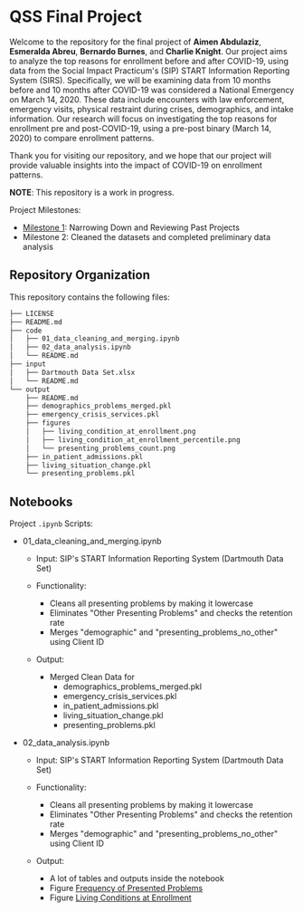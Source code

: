 # QSS Final Project 

Welcome to the repository for the final project of **Aimen Abdulaziz**, **Esmeralda Abreu**, **Bernardo Burnes**, and **Charlie Knight**. Our project aims to analyze the top reasons for enrollment before and after COVID-19, using data from the Social Impact Practicum's (SIP) START Information Reporting System (SIRS). Specifically, we will be examining data from 10 months before and 10 months after COVID-19 was considered a National Emergency on March 14, 2020. These data include encounters with law enforcement, emergency visits, physical restraint during crises, demographics, and intake information. Our research will focus on investigating the top reasons for enrollment pre and post-COVID-19, using a pre-post binary (March 14, 2020) to compare enrollment patterns. 

Thank you for visiting our repository, and we hope that our project will provide valuable insights into the impact of COVID-19 on enrollment patterns.

**NOTE**: This repository is a work in progress.

Project Milestones:
- [Milestone 1](https://www.overleaf.com/read/tycrnpqwcgtj): Narrowing Down and Reviewing Past Projects 
- Milestone 2: Cleaned the datasets and completed preliminary data analysis

## Repository Organization

This repository contains the following files:
```bash
├── LICENSE
├── README.md
├── code
│   ├── 01_data_cleaning_and_merging.ipynb
│   ├── 02_data_analysis.ipynb
│   └── README.md
├── input
│   ├── Dartmouth Data Set.xlsx
│   └── README.md
└── output
    ├── README.md
    ├── demographics_problems_merged.pkl
    ├── emergency_crisis_services.pkl
    ├── figures
    │   ├── living_condition_at_enrollment.png
    │   ├── living_condition_at_enrollment_percentile.png
    │   └── presenting_problems_count.png
    ├── in_patient_admissions.pkl
    ├── living_situation_change.pkl
    └── presenting_problems.pkl
```

## Notebooks

Project `.ipynb` Scripts:
- 01_data_cleaning_and_merging.ipynb
  - Input: SIP's START Information Reporting System (Dartmouth Data Set)
  - Functionality:
    - Cleans all presenting problems by making it lowercase
    - Eliminates "Other Presenting Problems" and checks the retention rate
    - Merges "demographic" and "presenting_problems_no_other" using Client ID

  - Output: 
    - Merged Clean Data for 
        -  demographics_problems_merged.pkl
        -  emergency_crisis_services.pkl
        -  in_patient_admissions.pkl
        -  living_situation_change.pkl
        -  presenting_problems.pkl
 
  
- 02_data_analysis.ipynb
  - Input: SIP's START Information Reporting System (Dartmouth Data Set)
  - Functionality:
    - Cleans all presenting problems by making it lowercase
    - Eliminates "Other Presenting Problems" and checks the retention rate
    - Merges "demographic" and "presenting_problems_no_other" using Client ID

  - Output: 
    - A lot of tables and outputs inside the notebook
    - Figure [Frequency of Presented Problems](https://github.com/aimenabdulaziz/qss_final_project/blob/main/output/figures/living_condition_at_enrollment_percentile.png)
    - Figure [Living Conditions at Enrollment](https://github.com/aimenabdulaziz/qss_final_project/blob/main/output/figures/living_condition_at_enrollment_percentile.png)

